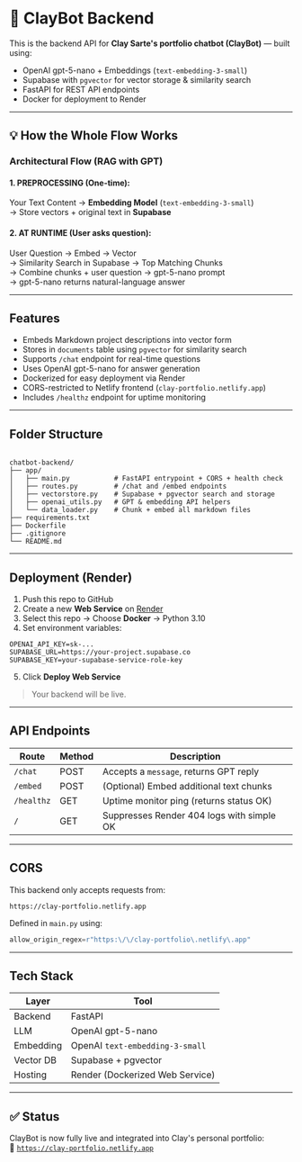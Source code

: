 # 🤖 ClayBot Backend

This is the backend API for **Clay Sarte's portfolio chatbot (ClayBot)** — built using:

- OpenAI gpt-5-nano + Embeddings (`text-embedding-3-small`)
- Supabase with `pgvector` for vector storage & similarity search
- FastAPI for REST API endpoints
- Docker for deployment to Render

---

## 💡 How the Whole Flow Works

### Architectural Flow (RAG with GPT)

#### 1. PREPROCESSING (One-time):
Your Text Content → **Embedding Model** (`text-embedding-3-small`)  
→ Store vectors + original text in **Supabase**

#### 2. AT RUNTIME (User asks question):
User Question → Embed → Vector  
→ Similarity Search in Supabase → Top Matching Chunks  
→ Combine chunks + user question → gpt-5-nano prompt  
→ gpt-5-nano returns natural-language answer

---

## Features

- Embeds Markdown project descriptions into vector form
- Stores in `documents` table using `pgvector` for similarity search
- Supports `/chat` endpoint for real-time questions
- Uses OpenAI gpt-5-nano for answer generation
- Dockerized for easy deployment via Render
- CORS-restricted to Netlify frontend (`clay-portfolio.netlify.app`)
- Includes `/healthz` endpoint for uptime monitoring

---

## Folder Structure

```

chatbot-backend/
├── app/
│   ├── main.py           # FastAPI entrypoint + CORS + health check
│   ├── routes.py         # /chat and /embed endpoints
│   ├── vectorstore.py    # Supabase + pgvector search and storage
│   ├── openai_utils.py   # GPT & embedding API helpers
│   └── data_loader.py    # Chunk + embed all markdown files
├── requirements.txt
├── Dockerfile
├── .gitignore
└── README.md

````

---

## Deployment (Render)

1. Push this repo to GitHub
2. Create a new **Web Service** on [Render](https://render.com)
3. Select this repo → Choose **Docker** → Python 3.10
4. Set environment variables:

```env
OPENAI_API_KEY=sk-...
SUPABASE_URL=https://your-project.supabase.co
SUPABASE_KEY=your-supabase-service-role-key
````

5. Click **Deploy Web Service**

> Your backend will be live.

---

## API Endpoints

| Route      | Method | Description                               |
| ---------- | ------ | ----------------------------------------- |
| `/chat`    | POST   | Accepts a `message`, returns GPT reply    |
| `/embed`   | POST   | (Optional) Embed additional text chunks   |
| `/healthz` | GET    | Uptime monitor ping (returns status OK)   |
| `/`        | GET    | Suppresses Render 404 logs with simple OK |

---

## CORS

This backend only accepts requests from:

```
https://clay-portfolio.netlify.app
```

Defined in `main.py` using:

```python
allow_origin_regex=r"https:\/\/clay-portfolio\.netlify\.app"
```

---

## Tech Stack

| Layer     | Tool                            |
| --------- | ------------------------------- |
| Backend   | FastAPI                         |
| LLM       | OpenAI gpt-5-nano            |
| Embedding | OpenAI `text-embedding-3-small` |
| Vector DB | Supabase + pgvector             |
| Hosting   | Render (Dockerized Web Service) |

---

## ✅ Status

ClayBot is now fully live and integrated into Clay's personal portfolio:  
🔗 [`https://clay-portfolio.netlify.app`](https://clay-portfolio.netlify.app)

```